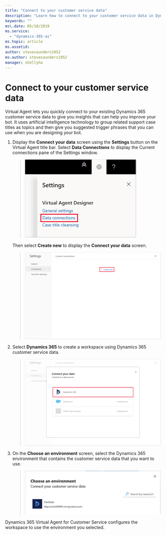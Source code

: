 ```yaml
---
title: "Connect to your customer service data"
description: "Learn how to connect to your customer service data in Dynamics 365 Virtual Agent for Customer Service."
keywords: ""
ms\.date: 05/10/2019
ms.service:
  - "dynamics-365-ai"
ms.topic: article
ms.assetid: 
author: stevesaunders1952
ms.author: stevesaunders1952
manager: shellyha
---
```


# Connect to your customer service data

Virtual Agent lets you quickly connect to your existing Dynamics 365 customer service data to give you insights that can help you improve your bot. It uses artificial intelligence technology to group related support case titles as topics and then give you suggested trigger phrases that you can use when you are designing your bot.

1. Display the **Connect your data** screen using the **Settings** button on the Virtual Agent title bar. Select **Data Connections** to display the Current connections pane of the Settings window.

   > ![Display current connections](media/connect-settings.png)

    Then select **Create new** to display the **Connect your data** screen.

   > ![Create new](media/connect-data.png)

2. Select **Dynamics 365** to create a workspace using Dynamics 365 customer service data.

   > ![Select Dynamics 365](media/connect-dynamics.png)

3. On the **Choose an environment** screen, select the Dynamics 365 environment that contains the customer service data that you want to use.

   > ![Choose environment](media/choose-environment.png)

Dynamics 365 Virtual Agent for Customer Service configures the workspace to use the environment you selected.
